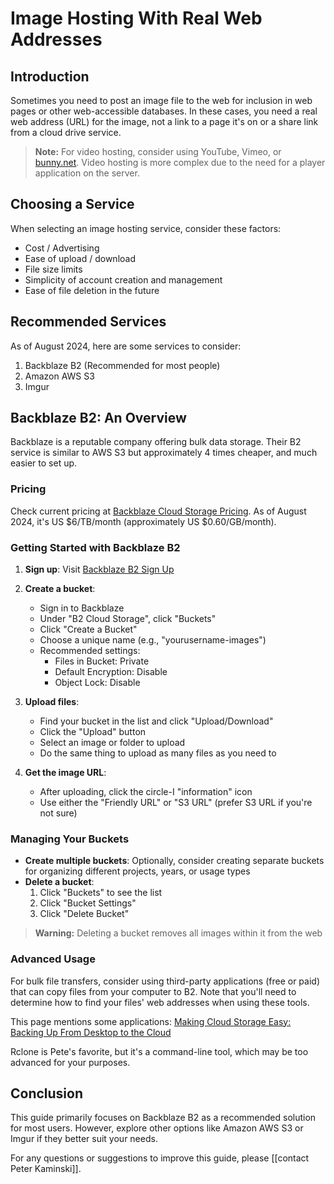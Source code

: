 # Image Hosting With Real Web Addresses

## Introduction

Sometimes you need to post an image file to the web for inclusion in web pages or other web-accessible databases. In these cases, you need a real web address (URL) for the image, not a link to a page it's on or a share link from a cloud drive service.

> **Note:** For video hosting, consider using YouTube, Vimeo, or [bunny.net](https://bunny.net/). Video hosting is more complex due to the need for a player application on the server.

## Choosing a Service

When selecting an image hosting service, consider these factors:

- Cost / Advertising
- Ease of upload / download
- File size limits
- Simplicity of account creation and management
- Ease of file deletion in the future

## Recommended Services

As of August 2024, here are some services to consider:

1. Backblaze B2 (Recommended for most people)
2. Amazon AWS S3
3. Imgur

## Backblaze B2: An Overview

Backblaze is a reputable company offering bulk data storage. Their B2 service is similar to AWS S3 but approximately 4 times cheaper, and much easier to set up.

### Pricing

Check current pricing at [Backblaze Cloud Storage Pricing](https://www.backblaze.com/cloud-storage/pricing). As of August 2024, it's US $6/TB/month (approximately US $0.60/GB/month).

### Getting Started with Backblaze B2

1. **Sign up**: Visit [Backblaze B2 Sign Up](https://www.backblaze.com/sign-up/cloud-storage)

2. **Create a bucket**:
   - Sign in to Backblaze
   - Under "B2 Cloud Storage", click "Buckets"
   - Click "Create a Bucket"
   - Choose a unique name (e.g., "yourusername-images")
   - Recommended settings:
     - Files in Bucket: Private
     - Default Encryption: Disable
     - Object Lock: Disable

3. **Upload files**:
   - Find your bucket in the list and click "Upload/Download"
   - Click the "Upload" button
   - Select an image or folder to upload
   - Do the same thing to upload as many files as you need to

4. **Get the image URL**:
   - After uploading, click the circle-I "information" icon
   - Use either the "Friendly URL" or "S3 URL" (prefer S3 URL if you're not sure)

### Managing Your Buckets

- **Create multiple buckets**: Optionally, consider creating separate buckets for organizing different projects, years, or usage types
- **Delete a bucket**: 
  1. Click "Buckets" to see the list
  2. Click "Bucket Settings"
  3. Click "Delete Bucket"

> **Warning:** Deleting a bucket removes all images within it from the web

### Advanced Usage

For bulk file transfers, consider using third-party applications (free or paid) that can copy files from your computer to B2. Note that you'll need to determine how to find your files' web addresses when using these tools.

This page mentions some applications: [Making Cloud Storage Easy: Backing Up From Desktop to the Cloud](https://www.backblaze.com/blog/cloud-storage-made-easy/)

Rclone is Pete's favorite, but it's a command-line tool, which may be too advanced for your purposes.
## Conclusion

This guide primarily focuses on Backblaze B2 as a recommended solution for most users. However, explore other options like Amazon AWS S3 or Imgur if they better suit your needs.

For any questions or suggestions to improve this guide, please [[contact Peter Kaminski]].
